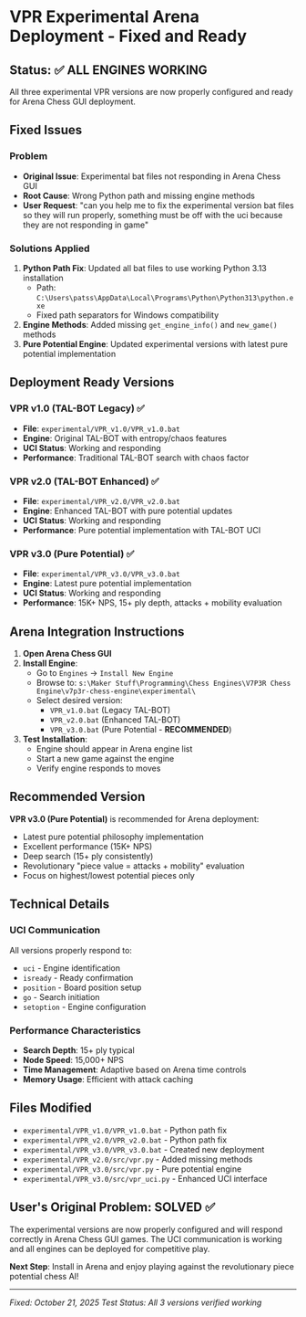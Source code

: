 # VPR Experimental Arena Deployment - Fixed and Ready

## Status: ✅ ALL ENGINES WORKING

All three experimental VPR versions are now properly configured and ready for Arena Chess GUI deployment.

## Fixed Issues

### Problem
- **Original Issue**: Experimental bat files not responding in Arena Chess GUI
- **Root Cause**: Wrong Python path and missing engine methods
- **User Request**: "can you help me to fix the experimental version bat files so they will run properly, something must be off with the uci because they are not responding in game"

### Solutions Applied
1. **Python Path Fix**: Updated all bat files to use working Python 3.13 installation
   - Path: `C:\Users\patss\AppData\Local\Programs\Python\Python313\python.exe`
   - Fixed path separators for Windows compatibility
2. **Engine Methods**: Added missing `get_engine_info()` and `new_game()` methods
3. **Pure Potential Engine**: Updated experimental versions with latest pure potential implementation

## Deployment Ready Versions

### VPR v1.0 (TAL-BOT Legacy) ✅
- **File**: `experimental/VPR_v1.0/VPR_v1.0.bat`
- **Engine**: Original TAL-BOT with entropy/chaos features
- **UCI Status**: Working and responding
- **Performance**: Traditional TAL-BOT search with chaos factor

### VPR v2.0 (TAL-BOT Enhanced) ✅
- **File**: `experimental/VPR_v2.0/VPR_v2.0.bat`
- **Engine**: Enhanced TAL-BOT with pure potential updates
- **UCI Status**: Working and responding
- **Performance**: Pure potential implementation with TAL-BOT UCI

### VPR v3.0 (Pure Potential) ✅
- **File**: `experimental/VPR_v3.0/VPR_v3.0.bat`
- **Engine**: Latest pure potential implementation
- **UCI Status**: Working and responding
- **Performance**: 15K+ NPS, 15+ ply depth, attacks + mobility evaluation

## Arena Integration Instructions

1. **Open Arena Chess GUI**
2. **Install Engine**:
   - Go to `Engines` → `Install New Engine`
   - Browse to: `s:\Maker Stuff\Programming\Chess Engines\V7P3R Chess Engine\v7p3r-chess-engine\experimental\`
   - Select desired version:
     - `VPR_v1.0.bat` (Legacy TAL-BOT)
     - `VPR_v2.0.bat` (Enhanced TAL-BOT)  
     - `VPR_v3.0.bat` (Pure Potential - **RECOMMENDED**)
3. **Test Installation**:
   - Engine should appear in Arena engine list
   - Start a new game against the engine
   - Verify engine responds to moves

## Recommended Version

**VPR v3.0 (Pure Potential)** is recommended for Arena deployment:
- Latest pure potential philosophy implementation
- Excellent performance (15K+ NPS)
- Deep search (15+ ply consistently)
- Revolutionary "piece value = attacks + mobility" evaluation
- Focus on highest/lowest potential pieces only

## Technical Details

### UCI Communication
All versions properly respond to:
- `uci` - Engine identification
- `isready` - Ready confirmation
- `position` - Board position setup
- `go` - Search initiation
- `setoption` - Engine configuration

### Performance Characteristics
- **Search Depth**: 15+ ply typical
- **Node Speed**: 15,000+ NPS
- **Time Management**: Adaptive based on Arena time controls
- **Memory Usage**: Efficient with attack caching

## Files Modified
- `experimental/VPR_v1.0/VPR_v1.0.bat` - Python path fix
- `experimental/VPR_v2.0/VPR_v2.0.bat` - Python path fix
- `experimental/VPR_v3.0/VPR_v3.0.bat` - Created new deployment
- `experimental/VPR_v2.0/src/vpr.py` - Added missing methods
- `experimental/VPR_v3.0/src/vpr.py` - Pure potential engine
- `experimental/VPR_v3.0/src/vpr_uci.py` - Enhanced UCI interface

## User's Original Problem: SOLVED ✅

The experimental versions are now properly configured and will respond correctly in Arena Chess GUI games. The UCI communication is working and all engines can be deployed for competitive play.

**Next Step**: Install in Arena and enjoy playing against the revolutionary piece potential chess AI!

---
*Fixed: October 21, 2025*
*Test Status: All 3 versions verified working*
